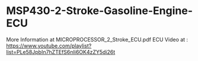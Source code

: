 # MSP430-2-Stroke-Gasoline-Engine-ECU
More Information at MICROPROCESSOR_2_Stroke_ECU.pdf
 ECU Video at : https://www.youtube.com/playlist?list=PLe58JpbIn7hZTEfS6nIi6OK4zZY5di26t
